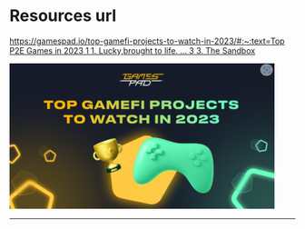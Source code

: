 # Resources url

[https://gamespad.io/top-gamefi-projects-to-watch-in-2023/#:~:text=Top P2E Games in 2023 1 1. Lucky,brought to life. ... 3 3. The Sandbox](https://gamespad.io/top-gamefi-projects-to-watch-in-2023/#:~:text=Top%20P2E%20Games%20in%202023%201%201.%20Lucky,brought%20to%20life.%20...%203%203.%20The%20Sandbox)

![Untitled](Resources%20url%201756c040b15b4364902d5d765a9a11fe/Untitled.png)

---